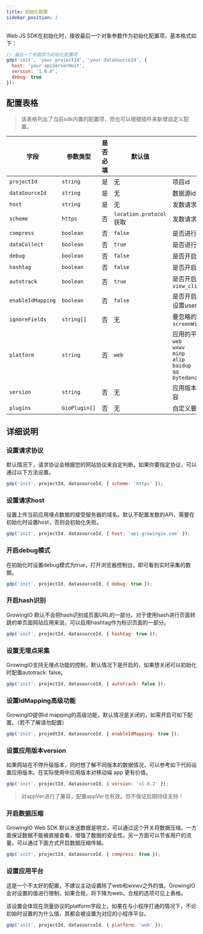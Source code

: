 ```yaml
---
title: 初始化配置
sidebar_position: 2
---
```


Web JS SDK在初始化时，接收最后一个对象参数作为初始化配置项，基本格式如下：

```javascript
// 最后一个参数即为初始化配置项
gdp('init', 'your projectId', 'your dataSourceId', {
  host: 'your apiServerHost',
  version: '1.0.0',
  debug: true
});
```

## 配置表格

>  该表格列出了当前sdk内置的配置项，但也可以根据插件来新增自定义配置。

| **字段**          | **参数类型**   | **是否必填** | **默认值**          | **说明**                                                     |
| ----------------- | -------------- | ------------ | ------------------- | ------------------------------------------------------------ |
| `projectId`       | `string`       | 是           | 无                  | 项目id                                                       |
| `dataSourceId`    | `string`       | 是           | 无                  | 数据源id                                                     |
| `host`            | `string`       | 是           | 无                  | 发数请求host                                                 |
| `scheme`          | `https` |否 | `location.protocol`获取      | 发数请求协议 |
| `compress`        | `boolean`      | 否           | `false`             | 是否进行数据压缩                                             |
| `dataCollect`     | `boolean`      | 否           | `true`              | 是否进行数据采集                                             |
| `debug`           | `boolean`      | 否           | `false`             | 是否开启debug模式                                            |
| `hashtag`         | `boolean`      | 否           | `false`             | 是否开启hash模式                                             |
| `autotrack`       | `boolean`      | 否           | `true`              | 是否开启无埋点采集<br />`view_click,view_change,form_submit` |
| `enableIdMapping` | `boolean`      | 否           | `false`             | 是否开启id mapping允许<br />设置userKey                      |
| `ignoreFields`    | `string[]`     | 否           | 无                  | 要忽略的字段仅支持以下字段<br />`screenWidth,screenHeight`   |
| `platform`        | `string`       | 否           | `web`               | 应用的平台支持字段<br />`web`<br />`wxwv`<br />`minp`<br />`alip`<br />`baidup`<br />`qq`<br />`bytedance` |
| `version`         | `string`       | 否           | 无                  | 应用版本（建议填写）对appVer保持兼容                         |
| `plugins`         | `GioPlugin[]`  | 否           | 无                  | 自定义要启用的插件详细可见插件篇                             |

## 详细说明

### 设置请求协议

默认情况下，请求协议会根据您的网站协议来自定判断。如果你要指定协议，可以通过以下方法设置。

```js
gdp('init', projectId, datasourceId, { scheme: 'https' });
```

### 设置请求host

设置上传当前应用埋点数据的接受服务器的域名。默认不配置发数的API，需要在初始化时设置host，否则会初始化失败。

```js
gdp('init', projectId, datasourceId, { host: 'api.growingio.com' });
```

### 开启debug模式

在初始化时设置debug模式为true，打开浏览器控制台，即可看到实时采集的数据。

```js
gdp('init', projectId, datasourceId, { debug: true });
```

### 开启hash识别

GrowingIO 默认不会把hash识别成页面URL的一部分。对于使用hash进行页面转跳的单页面网站应用来说，可以启用hashtag作为标识页面的一部分。

```js
gdp('init', projectId, datasourceId, { hashtag: true });
```

### 设置无埋点采集

GrowingIO支持无埋点功能的控制，默认情况下是开启的，如果想关闭可以初始化时配置autotrack: false。

```js
gdp('init', projectId, datasourceId, { autotrack: false });
```

### 设置IdMapping高级功能

GrowingIO提供id mapping的高级功能，默认情况是关闭的，如需开启可如下配置。（若不了解请勿配置）

```js
gdp('init', projedtId, datasourceId, { enableIdMapping: true });
```

### 设置应用版本version

如果网站在不停升级版本，同时想了解不同版本的数据情况，可以参考如下代码设置应用版本。在实际使用中应用版本对移动端 app 更有价值。

```js
gdp('init', projectId, datasourceId, { version: 'v1.0.2' });
```

> 对appVer进行了兼容，配置appVer也有效。但不保证后期持续支持！

### 开启数据压缩

GrowingIO Web SDK 默认发送数据是明文，可以通过这个开关将数据压缩，一方面保证数据不能被直接查看，增强了数据的安全性。另一方面可以节省用户的流量。可以通过下面方式开启数据压缩传输。

```js
gdp('init', projectId, datasourceId, { compress: true });
```

### 设置应用平台

这是一个不太好的配置，不建议主动设置除了web和wxwv之外的值。GrowingIO会对设置的值进行限制，如果合规，将下降为web。合规的选项可见上表格。

该设置会体现在测量协议的platform字段上，如果在与小程序打通的情况下，不论初始时设置的为什么值，其都会被设置为对应的小程序平台。

```js
gdp('init', projectId, datasourceId, { platform: 'web' });
```

